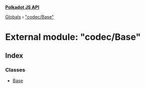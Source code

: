 **[Polkadot JS API](../README.md)**

[Globals](../globals.md) › [&quot;codec/Base&quot;](_codec_base_.md)

# External module: "codec/Base"

## Index

### Classes

* [Base](../classes/_codec_base_.base.md)